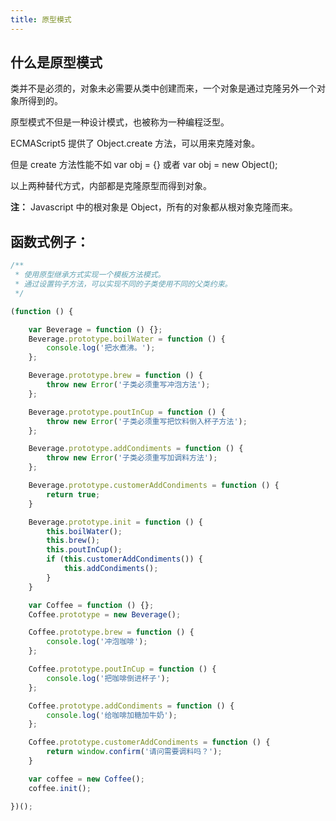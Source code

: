 ```yaml
---
title: 原型模式
---
```


## 什么是原型模式

类并不是必须的，对象未必需要从类中创建而来，一个对象是通过克隆另外一个对象所得到的。

原型模式不但是一种设计模式，也被称为一种编程泛型。

<!-- more -->

ECMAScript5 提供了 Object.create 方法，可以用来克隆对象。

但是 create 方法性能不如 var obj = {} 或者 var obj = new Object();

以上两种替代方式，内部都是克隆原型而得到对象。

**注：** Javascript 中的根对象是 Object，所有的对象都从根对象克隆而来。

## 函数式例子：

```js
/**
 * 使用原型继承方式实现一个模板方法模式。
 * 通过设置钩子方法，可以实现不同的子类使用不同的父类约束。
 */

(function () {

    var Beverage = function () {};
    Beverage.prototype.boilWater = function () {
        console.log('把水煮沸。');
    };

    Beverage.prototype.brew = function () {
        throw new Error('子类必须重写冲泡方法');
    };

    Beverage.prototype.poutInCup = function () {
        throw new Error('子类必须重写把饮料倒入杯子方法');
    };

    Beverage.prototype.addCondiments = function () {
        throw new Error('子类必须重写加调料方法');
    };

    Beverage.prototype.customerAddCondiments = function () {
        return true;
    }

    Beverage.prototype.init = function () {
        this.boilWater();
        this.brew();
        this.poutInCup();
        if (this.customerAddCondiments()) {
            this.addCondiments();
        }
    }

    var Coffee = function () {};
    Coffee.prototype = new Beverage();

    Coffee.prototype.brew = function () {
        console.log('冲泡咖啡');
    };

    Coffee.prototype.poutInCup = function () {
        console.log('把咖啡倒进杯子');
    };

    Coffee.prototype.addCondiments = function () {
        console.log('给咖啡加糖加牛奶');
    };

    Coffee.prototype.customerAddCondiments = function () {
        return window.confirm('请问需要调料吗？');
    }

    var coffee = new Coffee();
    coffee.init();

})();
```
